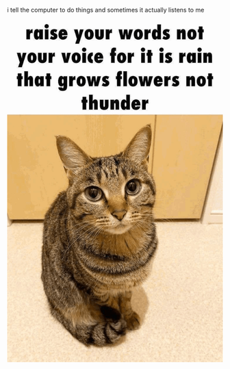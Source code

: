 i tell the computer to do things and sometimes it actually listens to me
<!--START_SECTION:update_image-->
<img src=https://raw.githubusercontent.com/sneakykestrel/sneakykestrel/main/.github/images/raise-your-words-not-your-voice.gif height="" width="" align=left alt=kitty />
<!--END_SECTION:update_image-->

